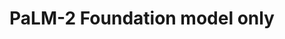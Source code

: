 ---
title: PaLM-2 Foundation model only
link: https://arxiv.org/abs/2305.10403
release:
  month: 5
  year: 2023
training:
  code:
    pretraining:
      value: 1
    finetuning:
      value: N/A
    alignment:
      value: N/A
  data:
    pretraining:
      value: 1
    sft:
      value: N/A
    alignment:
      value: N/A
evaluation:
  code:
    general:
      value: 1
    safety:
      value: N/A
  data:
    utility:
      value: N/A
    safety:
      value: 5
      license: Publicly available
deployment:
  code:
    inference:
      value: 1
  data:
    weights:
      value: 1

---